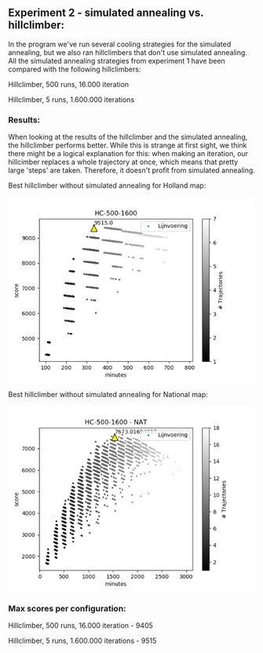## Experiment 2 - simulated annealing vs. hillclimber:
In the program we've run several cooling strategies for the simulated annealing, but we also ran hillclimbers that don't use simulated annealing. All the simulated annealing strategies from experiment 1 have been compared with the following hillclimbers:

Hillclimber, 500 runs, 16.000 iteration

Hillclimber, 5 runs, 1.600.000 iterations

### Results:
When looking at the results of the hillclimber and the simulated annealing, the hillclimber performs better. While this is strange at first sight, we think there might be a logical explanation for this: when making an iteration, our hillcimber replaces a whole trajectory at once, which means that pretty large 'steps' are taken. Therefore, it doesn't profit from simulated annealing. 

Best hillclimber without simulated annealing for Holland map:

![alt_text](https://github.com/sietzeberends/Gekke-Hackers-RailNL/blob/master/Experiments/Experiment2HillclimberWithOrWithoutSimulatedAnnealing/HC-500-1600.png)

Best hillclimber without simulated annealing for National map:

![alt_text](https://github.com/sietzeberends/Gekke-Hackers-RailNL/blob/master/Experiments/Experiment2HillclimberWithOrWithoutSimulatedAnnealing/HC-500-1600-NAT.png)

### Max scores per configuration:

Hillclimber, 500 runs, 16.000 iteration - 9405

Hillclimber, 5 runs, 1.600.000 iterations - 9515
